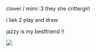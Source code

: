 clover / mimi :3 they she crittergirl

i liek 2 play and draw

jazzy is my bestfriend !!

![](https://files.catbox.moe/tux9xl.gif)
